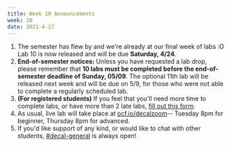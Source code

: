 ```yaml
---
title: Week 10 Announcements
week: 10
date: 2021-4-17
---
```


1. The semester has flew by and we're already at our final week of labs :O Lab 10 is now released and will be due **Saturday, 4/24**.
1. **End-of-semester notices:** Unless you have requested a lab drop, please remember that **10 labs must be completed before the end-of-semester deadline of Sunday, 05/09**. The optional 11th lab will be released next week and will be due on 5/9, for those who were not able to complete a regularly scheduled lab.
1. **(For registered students)** If you feel that you'll need more time to complete labs, or have more than 2 late labs, [fill out this form](https://docs.google.com/forms/d/e/1FAIpQLSdyiHHotB8fQT2FoucwYqAGq3DkZ6rK4-0zUBMtBKGostob2w/viewform).
1. As usual, live lab will take place at [ocf.io/decalzoom](https://ocf.io/decalzoom)-- Tuesday 8pm for beginner, Thursday 8pm for advanced.
1. If you'd like support of any kind, or would like to chat with other students, [#decal-general](https://ocf.io/slack) is always open!
